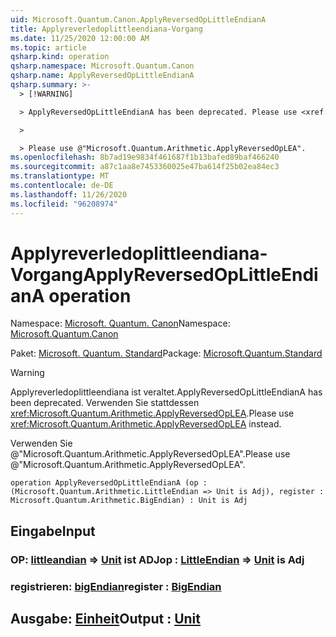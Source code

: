 ```yaml
---
uid: Microsoft.Quantum.Canon.ApplyReversedOpLittleEndianA
title: Applyreverledoplittleendiana-Vorgang
ms.date: 11/25/2020 12:00:00 AM
ms.topic: article
qsharp.kind: operation
qsharp.namespace: Microsoft.Quantum.Canon
qsharp.name: ApplyReversedOpLittleEndianA
qsharp.summary: >-
  > [!WARNING]

  > ApplyReversedOpLittleEndianA has been deprecated. Please use <xref:Microsoft.Quantum.Arithmetic.ApplyReversedOpLEA> instead.

  >

  > Please use @"Microsoft.Quantum.Arithmetic.ApplyReversedOpLEA".
ms.openlocfilehash: 8b7ad19e9834f461687f1b13bafed89baf466240
ms.sourcegitcommit: a87c1aa8e7453360025e47ba614f25b02ea84ec3
ms.translationtype: MT
ms.contentlocale: de-DE
ms.lasthandoff: 11/26/2020
ms.locfileid: "96208974"
---
```

# <a name="applyreversedoplittleendiana-operation"></a><span data-ttu-id="3a483-102">Applyreverledoplittleendiana-Vorgang</span><span class="sxs-lookup"><span data-stu-id="3a483-102">ApplyReversedOpLittleEndianA operation</span></span>

<span data-ttu-id="3a483-103">Namespace: [Microsoft. Quantum. Canon](xref:Microsoft.Quantum.Canon)</span><span class="sxs-lookup"><span data-stu-id="3a483-103">Namespace: [Microsoft.Quantum.Canon](xref:Microsoft.Quantum.Canon)</span></span>

<span data-ttu-id="3a483-104">Paket: [Microsoft. Quantum. Standard](https://nuget.org/packages/Microsoft.Quantum.Standard)</span><span class="sxs-lookup"><span data-stu-id="3a483-104">Package: [Microsoft.Quantum.Standard](https://nuget.org/packages/Microsoft.Quantum.Standard)</span></span>


> [!WARNING]
> <span data-ttu-id="3a483-105">Applyreverledoplittleendiana ist veraltet.</span><span class="sxs-lookup"><span data-stu-id="3a483-105">ApplyReversedOpLittleEndianA has been deprecated.</span></span> <span data-ttu-id="3a483-106">Verwenden Sie stattdessen <xref:Microsoft.Quantum.Arithmetic.ApplyReversedOpLEA>.</span><span class="sxs-lookup"><span data-stu-id="3a483-106">Please use <xref:Microsoft.Quantum.Arithmetic.ApplyReversedOpLEA> instead.</span></span>
>
> <span data-ttu-id="3a483-107">Verwenden Sie @"Microsoft.Quantum.Arithmetic.ApplyReversedOpLEA".</span><span class="sxs-lookup"><span data-stu-id="3a483-107">Please use @"Microsoft.Quantum.Arithmetic.ApplyReversedOpLEA".</span></span>



```qsharp
operation ApplyReversedOpLittleEndianA (op : (Microsoft.Quantum.Arithmetic.LittleEndian => Unit is Adj), register : Microsoft.Quantum.Arithmetic.BigEndian) : Unit is Adj
```


## <a name="input"></a><span data-ttu-id="3a483-108">Eingabe</span><span class="sxs-lookup"><span data-stu-id="3a483-108">Input</span></span>

### <a name="op--littleendian--unit--is-adj"></a><span data-ttu-id="3a483-109">OP: [littleandian](xref:Microsoft.Quantum.Arithmetic.LittleEndian) => [Unit](xref:microsoft.quantum.lang-ref.unit)  ist ADJ</span><span class="sxs-lookup"><span data-stu-id="3a483-109">op : [LittleEndian](xref:Microsoft.Quantum.Arithmetic.LittleEndian) => [Unit](xref:microsoft.quantum.lang-ref.unit)  is Adj</span></span>




### <a name="register--bigendian"></a><span data-ttu-id="3a483-110">registrieren: [bigEndian](xref:Microsoft.Quantum.Arithmetic.BigEndian)</span><span class="sxs-lookup"><span data-stu-id="3a483-110">register : [BigEndian](xref:Microsoft.Quantum.Arithmetic.BigEndian)</span></span>





## <a name="output--unit"></a><span data-ttu-id="3a483-111">Ausgabe: [Einheit](xref:microsoft.quantum.lang-ref.unit)</span><span class="sxs-lookup"><span data-stu-id="3a483-111">Output : [Unit](xref:microsoft.quantum.lang-ref.unit)</span></span>

